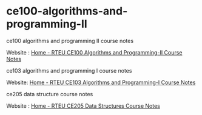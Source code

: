 # ce100-algorithms-and-programming-II

ce100 algorithms and programming II course notes

Website : [Home - RTEU CE100 Algorithms and Programming-II Course Notes](https://ucoruh.github.io/ce100-algorithms-and-programming-II/)

ce103 algorithms and programming I course notes

Website: [Home - RTEU CE103 Algorithms and Programming-I Course Notes](https://ucoruh.github.io/ce103-algorithms-and-programming-I/)

ce205 data structure course notes

Website : [Home - RTEU CE205 Data Structures Course Notes](https://ucoruh.github.io/ce205-data-structures/)
